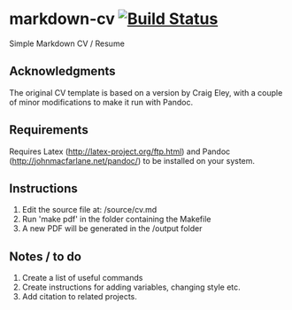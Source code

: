 markdown-cv [![Build Status](https://travis-ci.org/tompollard/markdown-cv.svg?branch=master)](https://travis-ci.org/tompollard/markdown-cv)
===========

Simple Markdown CV / Resume

## Acknowledgments

The original CV template is based on a version by Craig Eley, with a couple of minor modifications to make it run with Pandoc.

## Requirements

Requires Latex (http://latex-project.org/ftp.html) and Pandoc (http://johnmacfarlane.net/pandoc/) to be installed on your system.

## Instructions

1. Edit the source file at: /source/cv.md
2. Run 'make pdf' in the folder containing the Makefile
3. A new PDF will be generated in the /output folder

## Notes / to do

1. Create a list of useful commands
2. Create instructions for adding variables, changing style etc.
3. Add citation to related projects.
